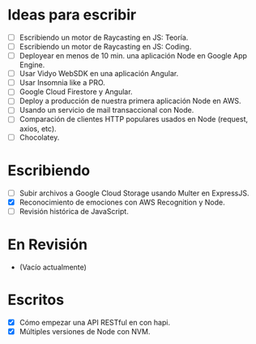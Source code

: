 # Ideas para escribir
- [ ] Escribiendo un motor de Raycasting en JS: Teoría.
- [ ] Escribiendo un motor de Raycasting en JS: Coding.
- [ ] Deployear en menos de 10 min. una aplicación Node en Google App Engine.
- [ ] Usar Vidyo WebSDK en una aplicación Angular.
- [ ] Usar Insomnia like a PRO.
- [ ] Google Cloud Firestore y Angular.
- [ ] Deploy a producción de nuestra primera aplicación Node en AWS.
- [ ] Usando un servicio de mail transaccional con Node.
- [ ] Comparación de clientes HTTP populares usados en Node (request, axios, etc).
- [ ] Chocolatey.

# Escribiendo
- [ ] Subir archivos a Google Cloud Storage usando Multer en ExpressJS.
- [x] Reconocimiento de emociones con AWS Recognition y Node.
- [ ] Revisión histórica de JavaScript.

# En Revisión
- (Vacío actualmente)

# Escritos
- [x] Cómo empezar una API RESTful en con hapi.
- [x] Múltiples versiones de Node con NVM.